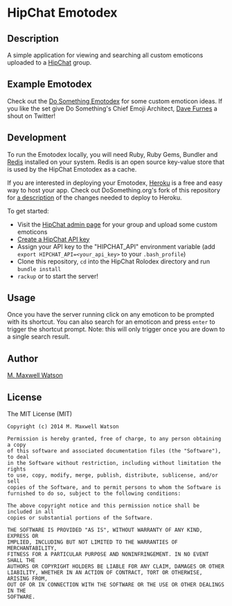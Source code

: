 # HipChat Emotodex

## Description
A simple application for viewing and searching all custom emoticons uploaded to a [HipChat](http://www.hipchat.com/) group.

## Example Emotodex
Check out the [Do Something Emotodex](http://emoticons.dosomething.org/) for some custom emoticon ideas. If you like the set give Do Something's Chief Emoji Architect, [Dave Furnes](http://twitter.com/dfurnes) a shout on Twitter!

## Development
To run the Emotodex locally, you will need Ruby, Ruby Gems, Bundler and [Redis](http://redis.io) installed on your system. Redis is an open source key-value store that is used by the HipChat Emotodex as a cache.

If you are interested in deploying your Emotodex, [Heroku](https://devcenter.heroku.com/articles/quickstart) is a free and easy way to host your app. Check out DoSomething.org's fork of this repository for [a description](https://github.com/DoSomething/hipchat-emotodex#hipchat-emotodex) of the changes needed to deploy to Heroku.

To get started:
- Visit the [HipChat admin page](https://www.hipchat.com/admin/emoticons) for your group and upload some custom emoticons
- [Create a HipChat API key](https://hipchat.com/account/api)
- Assign your API key to the "HIPCHAT_API" environment variable (add `export HIPCHAT_API=<your_api_key>` to your `.bash_profile`)
- Clone this repository, `cd` into the HipChat Rolodex directory and run `bundle install`
- `rackup` or to start the server!

## Usage
Once you have the server running click on any emoticon to be prompted with its shortcut. You can also search for an emoticon and press `enter` to trigger the shortcut prompt. Note: this will only trigger once you are down to a single search result.

## Author
[M. Maxwell Watson](http://mmwtsn.com/)

## License
The MIT License (MIT)

````
Copyright (c) 2014 M. Maxwell Watson

Permission is hereby granted, free of charge, to any person obtaining a copy
of this software and associated documentation files (the "Software"), to deal
in the Software without restriction, including without limitation the rights
to use, copy, modify, merge, publish, distribute, sublicense, and/or sell
copies of the Software, and to permit persons to whom the Software is
furnished to do so, subject to the following conditions:

The above copyright notice and this permission notice shall be included in all
copies or substantial portions of the Software.

THE SOFTWARE IS PROVIDED "AS IS", WITHOUT WARRANTY OF ANY KIND, EXPRESS OR
IMPLIED, INCLUDING BUT NOT LIMITED TO THE WARRANTIES OF MERCHANTABILITY,
FITNESS FOR A PARTICULAR PURPOSE AND NONINFRINGEMENT. IN NO EVENT SHALL THE
AUTHORS OR COPYRIGHT HOLDERS BE LIABLE FOR ANY CLAIM, DAMAGES OR OTHER
LIABILITY, WHETHER IN AN ACTION OF CONTRACT, TORT OR OTHERWISE, ARISING FROM,
OUT OF OR IN CONNECTION WITH THE SOFTWARE OR THE USE OR OTHER DEALINGS IN THE
SOFTWARE.
````
